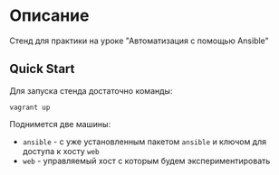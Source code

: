 # Описание

Стенд для практики на уроке "Автоматизация с помощью Ansible"

## Quick Start

Для запуска стенда достаточно команды:

```
vagrant up
```

Поднимется две машины:

* `ansible` - с уже установленным пакетом `ansible` и ключом для доступа к хосту `web`
* `web` - управляемый хост с которым будем экспериментировать
